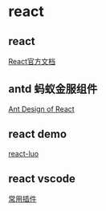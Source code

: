# react

## react
[React官方文档](https://react.docschina.org/)

## antd 蚂蚁金服组件
[Ant Design of React](https://ant.design/docs/react/introduce-cn)


## react demo
[react-luo](https://github.com/javaLuo/react-luo)


## react vscode
[常用插件](https://www.cnblogs.com/honeynm/p/10024872.html)


